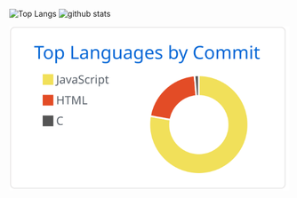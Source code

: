 <!--
**Yuma0309/Yuma0309** is a ✨ _special_ ✨ repository because its `README.md` (this file) appears on your GitHub profile.

Here are some ideas to get you started:

- 🔭 I’m currently working on ...
- 🌱 I’m currently learning ...
- 👯 I’m looking to collaborate on ...
- 🤔 I’m looking for help with ...
- 💬 Ask me about ...
- 📫 How to reach me: ...
- 😄 Pronouns: ...
- ⚡ Fun fact: ...
-->

<p align="left"> 
  <img alt="Top Langs" height="150px" src="https://github-readme-stats.vercel.app/api/top-langs/?username=Yuma0309&layout=compact&show_icons=true" />
  <img alt="github stats" height="150px" src="https://github-readme-stats.vercel.app/api?username=Yuma0309&show_icons=ture" />
</p>

[![](https://raw.githubusercontent.com/Yuma0309/Yuma0309/main/profile-summary-card-output/github/2-most-commit-language.svg)](https://github.com/vn7n24fzkq/github-profile-summary-cards)
